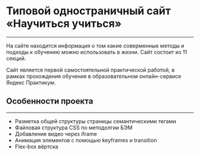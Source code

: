 # Типовой одностраничный сайт «Научиться учиться»
___
На сайте находится информация о том какие соверменные методы и подходы к обучению можно использовать в жизни. 
Сайт состоит из 11 секций.

Сайт является первой самостоятельной практической работой, в рамках прохождения обучения в образовательном онлайн-сервисе Яндекс Практикум.

## Особенности проекта
___
* Разметка общей структуры страницы семантическими тегами
* Файловая структура CSS по методолгии БЭМ
* Добавление видео через iframe
* Анимация элементов с помощью keyframes и transition
* Flex-box вёртска

